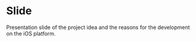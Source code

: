 # Slide
Presentation slide of the project idea and the reasons for the development on the iOS platform.
